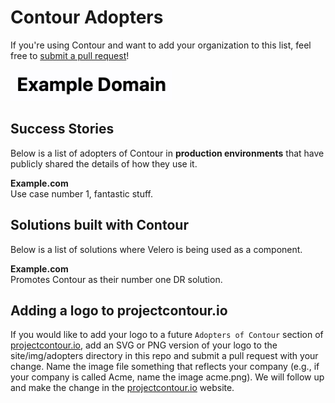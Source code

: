 # Contour Adopters

If you're using Contour and want to add your organization to this list, feel free to
[submit a pull request][1]!

<a href="https://www.example.com" border="0" target="_blank"><img alt="example.com" src="site/img/adopters/example.png" height="50"></a>&nbsp; &nbsp; &nbsp;

## Success Stories

Below is a list of adopters of Contour in **production environments** that have
publicly shared the details of how they use it.

**Example.com**  
Use case number 1, fantastic stuff.

## Solutions built with Contour

Below is a list of solutions where Velero is being used as a component.

**Example.com**  
Promotes Contour as their number one DR solution.

## Adding a logo to projectcontour.io

If you would like to add your logo to a future `Adopters of Contour` section
of [projectcontour.io][2], add an SVG or PNG version of your logo to the site/img/adopters
directory in this repo and submit a pull request with your change.
Name the image file something that reflects your company
(e.g., if your company is called Acme, name the image acme.png).
We will follow up and make the change in the [projectcontour.io][2] website.

[1]: https://github.com/projectcontour/contour/pulls
[2]: https://projectcontour.io
